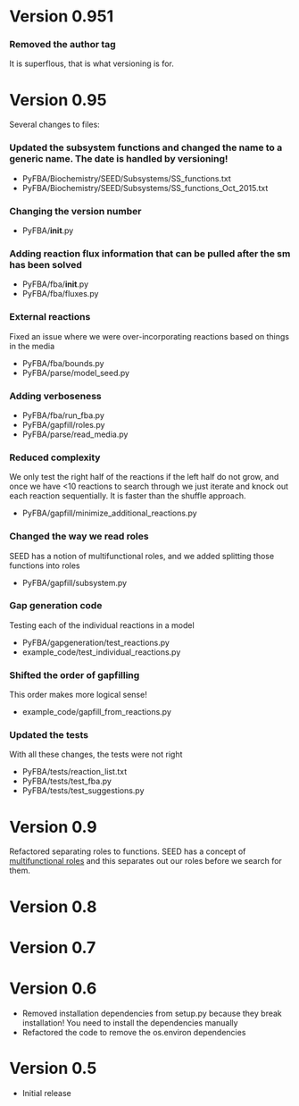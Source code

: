 # Version 0.951

### Removed the author tag
It is superflous, that is what versioning is for.

# Version 0.95

Several changes to files:

### Updated the subsystem functions and changed the name to a generic name. The date is handled by versioning!

* PyFBA/Biochemistry/SEED/Subsystems/SS_functions.txt
* PyFBA/Biochemistry/SEED/Subsystems/SS_functions_Oct_2015.txt

### Changing the version number

* PyFBA/__init__.py

### Adding reaction flux information that can be pulled after the sm has been solved

* PyFBA/fba/__init__.py
* PyFBA/fba/fluxes.py

### External reactions

Fixed an issue where we were over-incorporating reactions based on things in the media

* PyFBA/fba/bounds.py
* PyFBA/parse/model_seed.py

### Adding verboseness

* PyFBA/fba/run_fba.py
* PyFBA/gapfill/roles.py
* PyFBA/parse/read_media.py

### Reduced complexity

We only test the right half of the reactions if the left half do not grow, and once we have <10 reactions
to search through we just iterate and knock out each reaction sequentially. It is faster than the shuffle 
approach.

* PyFBA/gapfill/minimize_additional_reactions.py

### Changed the way we read roles

SEED has a notion of multifunctional roles, and we added splitting those functions into roles

* PyFBA/gapfill/subsystem.py

### Gap generation code

Testing each of the individual reactions in a model

* PyFBA/gapgeneration/test_reactions.py
* example_code/test_individual_reactions.py

### Shifted the order of gapfilling

This order makes more logical sense!

* example_code/gapfill_from_reactions.py

### Updated the tests

With all these changes, the tests were not right

* PyFBA/tests/reaction_list.txt
* PyFBA/tests/test_fba.py
* PyFBA/tests/test_suggestions.py


# Version 0.9
Refactored separating roles to functions. SEED has a concept of [multifunctional roles](http://www.nmpdr.org/FIG/Html/SEED_functions.html) and this separates out our roles before we search for them. 

# Version 0.8

# Version 0.7


# Version 0.6
* Removed installation dependencies from setup.py because they break installation! You need to install the dependencies manually
* Refactored the code to remove the os.environ dependencies

# Version 0.5
* Initial release
